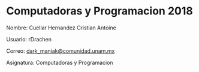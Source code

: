 # Computadoras y Programacion 2018
Nombre: Cuellar Hernandez Cristian Antoine

Usuario: rDrachen

Correo: dark_maniak@comunidad.unam.mx

Asignatura: Computadoras y Programacion 
